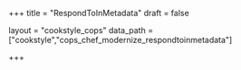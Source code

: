 +++
title = "RespondToInMetadata"
draft = false

layout = "cookstyle_cops"
data_path = ["cookstyle","cops_chef_modernize_respondtoinmetadata"]

+++

<!-- The content of this page is automatically generated from the
cops_chef_modernize_respondtoinmetadata.yml file in github.com/chef/cookstyle/blob/main/docs-chef-io/data/cookstyle/. -->
